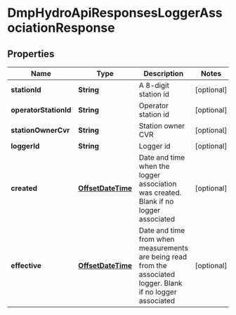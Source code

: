 # DmpHydroApiResponsesLoggerAssociationResponse

## Properties
Name | Type | Description | Notes
------------ | ------------- | ------------- | -------------
**stationId** | **String** | A 8-digit station id |  [optional]
**operatorStationId** | **String** | Operator station id |  [optional]
**stationOwnerCvr** | **String** | Station owner CVR |  [optional]
**loggerId** | **String** | Logger id |  [optional]
**created** | [**OffsetDateTime**](Date.md) | Date and time when the logger association was created. Blank if no logger associated |  [optional]
**effective** | [**OffsetDateTime**](Date.md) | Date and time from when measurements are being read from the associated logger. Blank if no logger associated |  [optional]
